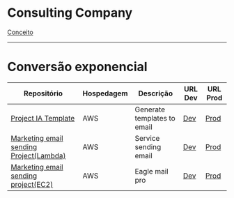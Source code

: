 # Consulting Company

[Conceito](https://c4model.com/)

---

# Conversão exponencial

| Repositório | Hospedagem | Descrição | URL Dev | URL Prod |
|---|---|---|---|---|
|[Project IA Template](https://github.com/Kainan-Koda/ia-template)|AWS|Generate templates to email|[Dev]()|[Prod]()|
|[Marketing email sending Project(Lambda)](https://github.com/Kainan-Koda/send-queue)|AWS|Service sending email|[Dev]()|[Prod]()|
|[Marketing email sending project(EC2)](https://github.com/Kainan-Koda/back-eagle-mailpro)|AWS|Eagle mail pro|[Dev]()|[Prod]()|



